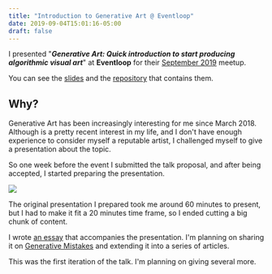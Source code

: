 ```yaml
---
title: "Introduction to Generative Art @ Eventloop"
date: 2019-09-04T15:01:16-05:00
draft: false
---
```


I presented "**_Generative Art: Quick introduction to start producing algorithmic visual art_**"
at **Eventloop** for their [September 2019][meetup-eventloop] meetup.

You can see the [slides][slides] and the [repository][repository] that contains them.

## Why?

Generative Art has been increasingly interesting for me since March 2018.
Although is a pretty recent interest in my life, and I don't have enough experience
to consider myself a reputable artist, I challenged myself to give a presentation
about the topic. 

So one week before the event I submitted the talk proposal, and after being accepted,
I started preparing the presentation.


![](/img/talks/eventloop-sep-2019.jpg)

The original presentation I prepared took me around 60 minutes to present, but I had to
make it fit a 20 minutes time frame, so I ended cutting a big chunk of content.

I wrote [an essay][essay] that accompanies the presentation. I'm planning on sharing
it on [Generative Mistakes][gen-mistakes] and extending it into a series of articles.

This was the first iteration of the talk. I'm planning on giving several more.

[slides]:https://davidomarf.github.io/gen-talk/
[repository]:https://github.com/davidomarf/gen-talk
[essay]:https://github.com/davidomarf/gen-talk/blob/master/essay.md
[gen-mistakes]:https://gen.davidomar.com
[meetup-eventloop]:https://www.meetup.com/es/eventloop/events/264372346/